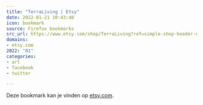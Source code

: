 ```yaml
---
title: "TerraLiving | Etsy"
date: 2022-01-21 10:43:48
icon: bookmark
source: Firefox bookmarks
src_url: https://www.etsy.com/shop/TerraLiving?ref=simple-shop-header-name&amp;listing_id=765084327
domains:
- etsy.com
2022: "01"
categories:
- art
- facebook
- twitter

---
```

Deze bookmark kan je vinden op [etsy.com](https://www.etsy.com/shop/TerraLiving?ref=simple-shop-header-name&amp;listing_id=765084327).
